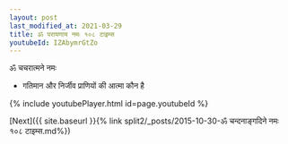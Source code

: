 ```yaml
---
layout: post
last_modified_at: 2021-03-29
title: ॐ परायणाय नमः १०८ टाइम्स
youtubeId: IZAbymrGtZo
---
```

 
 
 ॐ चचरात्मने नमः  
 
 -  गतिमान और निर्जीव प्राणियों की आत्मा कौन है 
 
  
 
  
 
 
 
 
 
 


{% include youtubePlayer.html id=page.youtubeId %}
 
[Next]({{ site.baseurl }}{% link  split2/_posts/2015-10-30-ॐ चन्दनाङ्गदिने नमः १०८ टाइम्स.md%})
 
